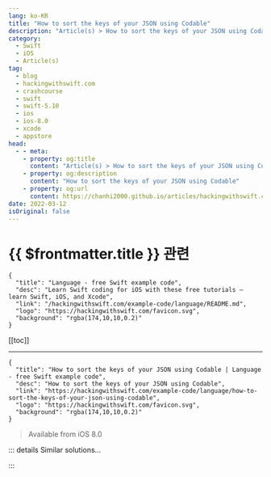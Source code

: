```yaml
---
lang: ko-KR
title: "How to sort the keys of your JSON using Codable"
description: "Article(s) > How to sort the keys of your JSON using Codable"
category:
  - Swift
  - iOS
  - Article(s)
tag: 
  - blog
  - hackingwithswift.com
  - crashcourse
  - swift
  - swift-5.10
  - ios
  - ios-8.0
  - xcode
  - appstore
head:
  - - meta:
    - property: og:title
      content: "Article(s) > How to sort the keys of your JSON using Codable"
    - property: og:description
      content: "How to sort the keys of your JSON using Codable"
    - property: og:url
      content: https://chanhi2000.github.io/articles/hackingwithswift.com/example-code/language/how-to-sort-the-keys-of-your-json-using-codable.html
date: 2022-03-12
isOriginal: false
---
```


# {{ $frontmatter.title }} 관련

```component VPCard
{
  "title": "Language - free Swift example code",
  "desc": "Learn Swift coding for iOS with these free tutorials – learn Swift, iOS, and Xcode",
  "link": "/hackingwithswift.com/example-code/language/README.md",
  "logo": "https://hackingwithswift.com/favicon.svg",
  "background": "rgba(174,10,10,0.2)"
}
```

[[toc]]

---

```component VPCard
{
  "title": "How to sort the keys of your JSON using Codable | Language - free Swift example code",
  "desc": "How to sort the keys of your JSON using Codable",
  "link": "https://hackingwithswift.com/example-code/language/how-to-sort-the-keys-of-your-json-using-codable",
  "logo": "https://hackingwithswift.com/favicon.svg",
  "background": "rgba(174,10,10,0.2)"
}
```

> Available from iOS 8.0

<!-- TODO: 작성 -->

<!-- 
When you use `JSONEncoder` and `Codable` to create JSON from your Swift data, your properties are not guaranteed to be written out in any particular order. This is usually fine, because relying on key ordering in your JSON is almost certainly a bad idea. However, if you’re debugging a large type and it’s hard to dig through keys to find what you want, `JSONEncoder` has the perfect option for you: you can sort your JSON keys alphabetically.

To make it happen, change the `outputFormatting` property of your `JSONEncoder` object to be `.sortedKeys`, like this:

```swift
let encoder = JSONEncoder()
encoder.outputFormatting = .sortedKeys
```

Now any JSON you produce will use alphabetical order for your keys, based on the names of each of your properties.

-->

::: details Similar solutions…

<!--
/example-code/arrays/how-to-sort-an-array-using-sort">How to sort an array using sort() 
/example-code/language/how-to-specify-default-values-for-dictionary-keys">How to specify default values for dictionary keys 
/example-code/system/how-to-run-code-when-your-app-is-terminated">How to run code when your app is terminated 
/example-code/system/how-to-decode-json-from-your-app-bundle-the-easy-way">How to decode JSON from your app bundle the easy way 
/example-code/language/how-to-reverse-sort-an-array">How to reverse sort an array</a>
-->

:::

